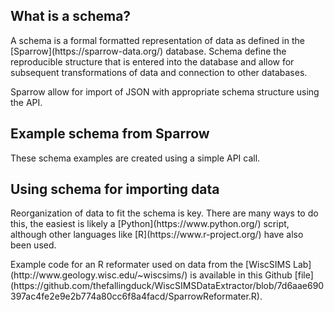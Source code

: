 ## What is a schema?
<p> A schema is a formal formatted representation of data as defined in the [Sparrow](https://sparrow-data.org/) database. Schema define the reproducible structure that is entered into the database and allow for subsequent transformations of data and connection to other databases. 

Sparrow allow for import of JSON with appropriate schema structure using the API.</p>

## Example schema from Sparrow
<p> These schema examples are created using a simple API call. </p>

## Using schema for importing data

<p> Reorganization of data to fit the schema is key. There are many ways to do this, the easiest is likely a [Python](https://www.python.org/) script, although other languages like [R](https://www.r-project.org/) have also been used. </p>

<p> Example code for an R reformater used on data from the [WiscSIMS Lab](http://www.geology.wisc.edu/~wiscsims/) is available in this Github [file](https://github.com/thefallingduck/WiscSIMSDataExtractor/blob/7d6aae690397ac4fe2e9e2b774a80cc6f8a4facd/SparrowReformater.R). </p> 
  
  

